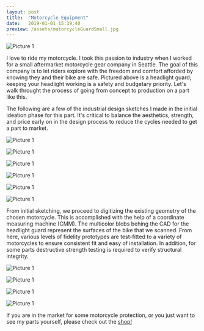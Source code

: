 ```yaml
---
layout: post
title:  "Motorcycle Equipment"
date:   2019-01-01 15:39:40
preview: /assets/motorcycleGuardSmall.jpg
---
```


![Picture 1]({{"/assets/face11.jpg"|absolute_url}})

I love to ride my motorcycle. I took this passion to industry when I worked for a small aftermarket motorcycle gear company in Seattle. The goal of this company is to let riders explore with the freedom and comfort afforded by knowing they and their bike are safe. Pictured above is a headlight guard; keeping your headlight working is a safety and budgetary priority. Let's walk throught the process of going from concept to production on a part like this. 

The following are a few of the industrial design sketches I made in the initial ideation phase for this part. It's critical to balance the aesthetics, strength, and price early on in the design process to reduce the cycles needed to get a part to market. 

![Picture 1]({{"/assets/face1.jpg"|absolute_url}})

![Picture 1]({{"/assets/face2.jpg"|absolute_url}})

![Picture 1]({{"/assets/face3.jpg"|absolute_url}})

![Picture 1]({{"/assets/face4.jpg"|absolute_url}})

![Picture 1]({{"/assets/face5.jpg"|absolute_url}})

![Picture 1]({{"/assets/face6.jpg"|absolute_url}})

From initial sketching, we proceed to digitizing the existing geometry of the chosen motorcycle. This is accomplished with the help of a coordinate measuring machine (CMM). The multicolor blobs behing the CAD for the headlight guard represent the surfaces of the bike that we scanned. From here, various levels of fidelity prototypes are test-fitted to a variety of motorcycles to ensure consistent fit and easy of installation. In addition, for some parts destructive strength testing is required to verify structural integrity. 

<!-- ![Picture 1]({{"/assets/altriderProto.jpg"|absolute_url}})-->

![Picture 1]({{"/assets/face10.jpg"|absolute_url}})

![Picture 1]({{"/assets/face7.jpg"|absolute_url}})

![Picture 1]({{"/assets/face8.jpg"|absolute_url}})

<!-- ![Picture 1]({{"/assets/face9.jpg"|absolute_url}}) -->

![Picture 1]({{"/assets/face11.jpg"|absolute_url}})

If you are in the market for some motorcycle protection, or you just want to see my parts yourself, please check out the [shop!](https://www.altrider.com/altrider-stainless-steel-mesh-headlight-guard-for-the-bmw-f-850-750-gs/pid/2747/cid/4)

